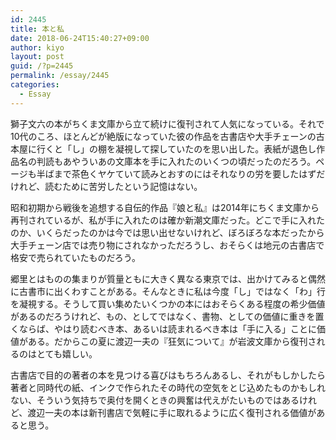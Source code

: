 ```yaml
---
id: 2445
title: 本と私
date: 2018-06-24T15:40:27+09:00
author: kiyo
layout: post
guid: /?p=2445
permalink: /essay/2445
categories:
  - Essay
---
```

獅子文六の本がちくま文庫から立て続けに復刊されて人気になっている。それで10代のころ、ほとんどが絶版になっていた彼の作品を古書店や大手チェーンの古本屋に行くと「し」の棚を凝視して探していたのを思い出した。表紙が退色し作品名の判読もあやういあの文庫本を手に入れたのいくつの頃だったのだろう。ページも半ばまで茶色くヤケていて読みとおすのにはそれなりの労を要したはずだけれど、読むために苦労したという記憶はない。

昭和初期から戦後を追想する自伝的作品『娘と私』は2014年にちくま文庫から再刊されているが、私が手に入れたのは確か新潮文庫だった。どこで手に入れたのか、いくらだったのかは今では思い出せないけれど、ぼろぼろな本だったから大手チェーン店では売り物にされなかっただろうし、おそらくは地元の古書店で格安で売られていたものだろう。

郷里とはものの集まりが質量ともに大きく異なる東京では、出かけてみると偶然に古書市に出くわすことがある。そんなときに私は今度「し」ではなく「わ」行を凝視する。そうして買い集めたいくつかの本にはおそらくある程度の希少価値があるのだろうけれど、もの、としてではなく、書物、としての価値に重きを置くならば、やはり読むべき本、あるいは読まれるべき本は「手に入る」ことに価値がある。だからこの夏に渡辺一夫の『狂気について』が岩波文庫から復刊されるのはとても嬉しい。

古書店で目的の著者の本を見つける喜びはもちろんあるし、それがもしかしたら著者と同時代の紙、インクで作られたその時代の空気をとじ込めたものかもしれない、そういう気持ちで奥付を開くときの興奮は代えがたいものではあるけれど、渡辺一夫の本は新刊書店で気軽に手に取れるように広く復刊される価値があると思う。